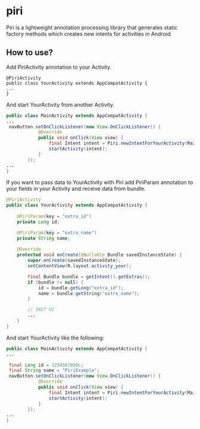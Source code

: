 # piri
Piri is a lightweight annotation processing library that generates static factory methods which creates new intents for activities in Android.

## How to use? 

Add PiriActivity annotation to your Activity. 

```
@PiriActivity
public class YourActivity extends AppCompatActivity {
...
}
```

And start YourActivity from another Activity.

```java
public class MainActivity extends AppCompatActivity {
...
 navButton.setOnClickListener(new View.OnClickListener() {
            @Override
            public void onClick(View view) {
                final Intent intent = Piri.newIntentForYourActivity(MainActivity.this);
                startActivity(intent);
            }
        });
...
}
```

If you want to pass data to YourActivity with Piri add PiriParam annotation to your fields in your Activity and receive data from bundle.

```java
@PiriActivity
public class YourActivity extends AppCompatActivity {
    
    @PiriParam(key = "extra_id")
    private Long id;

    @PiriParam(key = "extra_name")
    private String name;
    
    @Override
    protected void onCreate(@Nullable Bundle savedInstanceState) {
        super.onCreate(savedInstanceState);
        setContentView(R.layout.activity_your);

        final Bundle bundle = getIntent().getExtras();
        if (bundle != null) {
            id = bundle.getLong("extra_id");
            name = bundle.getString("extra_name");
        }

        // INIT UI
        ...
    }
}
```

And start YourActivity like the following:

```java
public class MainActivity extends AppCompatActivity {
...

 final Long id = 1234567890L;
 final String name = "PiriExample";
 navButton.setOnClickListener(new View.OnClickListener() {
            @Override
            public void onClick(View view) {
                final Intent intent = Piri.newIntentForYourActivity(MainActivity.this,id,name);
                startActivity(intent);
            }
        });
...
}
```
